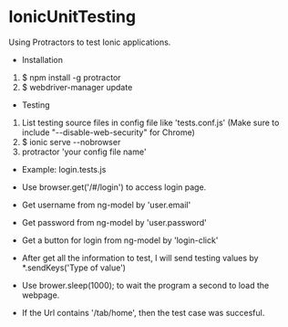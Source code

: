 # IonicUnitTesting
Using Protractors to test Ionic applications.

 - Installation
 1. $ npm install -g protractor
 2. $ webdriver-manager update


- Testing
 1. List testing source files in config file like 'tests.conf.js'
 (Make sure to include "--disable-web-security" for Chrome)
 2. $ ionic serve --nobrowser
 3. protractor 'your config file name'


* Example: login.tests.js

 - Use browser.get('/#/login') to access login page.
 - Get username from ng-model by 'user.email'
 - Get password from ng-model by 'user.password'
 - Get a button for login from ng-model by 'login-click'

 - After get all the information to test,
  I will send testing values by *.sendKeys('Type of value')
 
 - Use brower.sleep(1000);  to wait the program a second to load the webpage.

- If the Url contains '/tab/home', then the test case was succesful.


    

